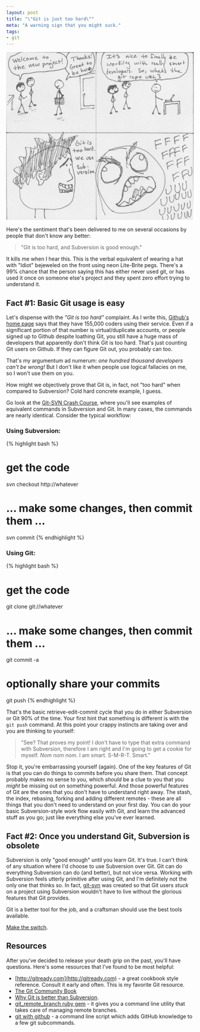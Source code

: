 ```yaml
---
layout: post
title: "\"Git is just too hard\""
meta: "A warning sign that you might suck."
tags:
- git
---
```


!["Git FFUU"](/images/git-ffuu.png "Don't let this happen to you.")

Here's the sentiment that's been delivered to me on several occasions by people that don't know any better:

> "Git is too hard, and Subversion is good enough."

It kills me when I hear this.  This is the verbal equivalent of wearing a hat with "Idiot" bejeweled on the front using neon Lite-Brite pegs.  There's a 99% chance that the person saying this has either never used git, or has used it once on someone else's project and they spent zero effort trying to understand it.

## Fact #1: Basic Git usage is easy

Let's dispense with the _"Git is too hard"_ complaint.  As I write this, [Github's home page](http://github.com) says that they have 155,000 coders using their service. Even if a significant portion of that number is virtual/duplicate accounts, or people signed up to Github despite loathing Git, you still have a huge mass of developers that apparently don't think Git is too hard.  That's just counting Git users on Github.  If they can figure Git out, you probably can too.

That's my argumentum ad numerum: _one hundred thousand developers can't be wrong!_  But I don't like it when people use logical fallacies on me, so I won't use them on you.

How might we objectively prove that Git is, in fact, not "too hard" when compared to Subversion?  Cold hard concrete example, I guess.

Go look at the [Git-SVN Crash Course](http://git.or.cz/course/svn.html), where you'll see examples of equivalent commands in Subversion and Git.  In many cases, the commands are nearly identical.  Consider the typical workflow:

### Using Subversion:

{% highlight bash %}
  # get the code
  svn checkout http://whatever
  # ... make some changes, then commit them ...
  svn commit
{% endhighlight %}

### Using Git:

{% highlight bash %}
  # get the code
  git clone git://whatever
  # ... make some changes, then commit them ...
  git commit -a
  # optionally share your commits
  git push
{% endhighlight %}

That's the basic retrieve-edit-commit cycle that you do in either Subversion or Git 90% of the time.  Your first hint that something is different is with the `git push` command.  At this point your crappy instincts are taking over and you are thinking to yourself:

> "See?  That proves my point!  I don't have to type that extra command with
> Subversion, therefore I am right and I'm going to get a cookie for myself.
> _Nom nom nom_. I am smart. S-M-R-T. Smart."

Stop it, you're embarrassing yourself (again).  One of the key features of Git is that you can do things to commits before you share them.  That concept probably makes no sense to you, which _should_ be a clue to you that you _might_ be missing out on something powerful.  And those powerful features of Git are the ones that you don't have to understand right away.  The stash, the index, rebasing, forking and adding different remotes - these are all things that you don't need to understand on your first day.  You can do your basic Subversion-style work flow easily with Git, and learn the advanced stuff as you go; just like everything else you've ever learned.

## Fact #2: Once you understand Git, Subversion is obsolete

Subversion is only "good enough" until you learn Git.  It's true.  I can't think of any situation where I'd choose to use Subversion over Git.  Git can do everything Subversion can do (and better), but not vice versa.  Working with Subversion feels utterly primitive after using Git, and I'm definitely not the only one that thinks so.  In fact, [git-svn](http://www.kernel.org/pub/software/scm/git/docs/git-svn.html) was created so that Git users _stuck_ on a project using Subversion wouldn't have to live without the glorious features that Git provides.

Git is a better tool for the job, and a craftsman should use the best tools available.

[Make the switch](http://github.com/jcoglan/svn2git).

## Resources

After you've decided to release your death grip on the past, you'll have questions.  Here's some resources that I've found to be most helpful:

* [http://gitready.com](http://gitready.com) - a great cookbook style reference.  Consult it early and often.  This is my favorite Git resource.
* [The Git Community Book](http://book.git-scm.com/)
* [Why Git is better than Subversion](http://whygitisbetterthanx.com).
* [git_remote_branch ruby gem](http://github.com/webmat/git_remote_branch) - it gives you a command line utility that takes care of managing remote branches.
* [git with github](http://github.com/blog/564-hub-git-with-github) - a command line script which adds GitHub knowledge to a few git subcommands.
